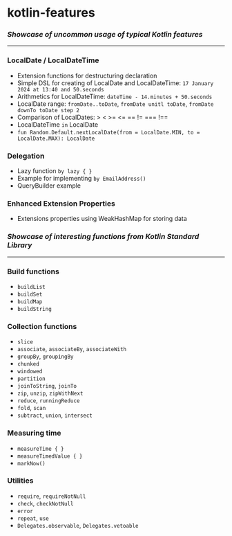 # kotlin-features

### _Showcase of uncommon usage of typical Kotlin features_

___

### LocalDate / LocalDateTime

- Extension functions for destructuring declaration
- Simple DSL for creating of LocalDate and LocalDateTime: `17 January 2024 at 13:40 and 50.seconds`
- Arithmetics for LocalDateTime: `dateTime - 14.minutes + 50.seconds`
- LocalDate range: `fromDate..toDate`, `fromDate unitl toDate`, `fromDate downTo toDate step 2`
- Comparison of LocalDates: > < >= <= == != === !==
- LocalDateTime `in` LocalDate
- `fun Random.Default.nextLocalDate(from = LocalDate.MIN, to = LocalDate.MAX): LocalDate`

### Delegation

- Lazy function `by lazy { }`
- Example for implementing `by EmailAddress()`
- QueryBuilder example

### Enhanced Extension Properties

- Extensions properties using WeakHashMap for storing data

### _Showcase of interesting functions from Kotlin Standard Library_

___

### Build functions

- `buildList`
- `buildSet`
- `buildMap`
- `buildString`

### Collection functions

- `slice`
- `associate`, `associateBy`, `associateWith`
- `groupBy`, `groupingBy`
- `chunked`
- `windowed`
- `partition`
- `joinToString`, `joinTo`
- `zip`, `unzip`, `zipWithNext`
- `reduce`, `runningReduce`
- `fold`, `scan`
- `subtract`, `union`, `intersect`

### Measuring time

- `measureTime { }`
- `measureTimedValue { }`
- `markNow()`

### Utilities

- `require`, `requireNotNull`
- `check`, `checkNotNull`
- `error`
- `repeat`, `use`
- `Delegates.observable`, `Delegates.vetoable`
